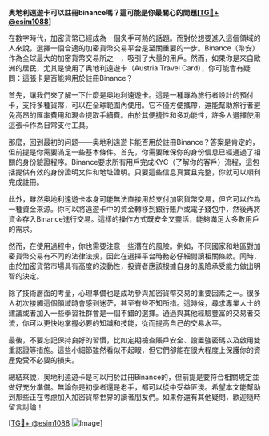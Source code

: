 **奥地利遠遊卡可以註冊binance嗎？這可能是你最關心的問題[[TG💪+ @esim1088](https://t.me/s/esim1088)]**

在數字時代，加密貨幣已經成為一個炙手可熱的話題。而對於想要進入這個領域的人來說，選擇一個合適的加密貨幣交易平台是至關重要的一步。Binance（幣安）作為全球最大的加密貨幣交易所之一，吸引了大量的用戶。然而，如果你是來自歐洲的居民，尤其是使用了奥地利遠遊卡（Austria Travel Card），你可能會有疑問：這張卡是否能夠用於註冊Binance？

首先，讓我們來了解一下什麼是奥地利遠遊卡。這是一種專為旅行者設計的預付卡，支持多種貨幣，可以在全球範圍內使用。它不僅方便攜帶，還能幫助旅行者避免高昂的匯率費用和現金提取手續費。由於其便捷性和多功能性，許多人選擇使用這張卡作為日常支付工具。

那麼，回到最初的问题——奥地利遠遊卡能否用於註冊Binance？答案是肯定的，但前提是你需要滿足一些基本條件。首先，你需要確保你的身份信息已經通過了相關的身份驗證程序。Binance要求所有用戶完成KYC（了解你的客戶）流程，這包括提供有效的身份證明文件和地址證明。只要這些信息真實且完整，你就可以順利完成註冊。

此外，雖然奥地利遠遊卡本身可能無法直接用於支付加密貨幣交易，但它可以作為一種資金來源。你可以將遠遊卡中的資金轉移到銀行賬戶或電子錢包中，然後再將資金存入Binance進行交易。這樣的操作方式既安全又靈活，能夠滿足大多數用戶的需求。

然而，在使用過程中，你也需要注意一些潛在的風險。例如，不同國家和地區對加密貨幣交易有不同的法律法規，因此在選擇平台時務必仔細閱讀相關條款。同時，由於加密貨幣市場具有高度的波動性，投資者應該根據自身的風險承受能力做出明智的決定。

除了技術層面的考量，心理準備也是成功參與加密貨幣交易的重要因素之一。很多人初次接觸這個領域時會感到迷茫，甚至有些不知所措。這時候，尋求專業人士的建議或者加入一些學習社群會是一個不錯的選擇。通過與其他經驗豐富的交易者交流，你可以更快地掌握必要的知識和技能，從而提高自己的交易水平。

最後，不要忘記保持良好的習慣，比如定期檢查賬戶安全、設置強密碼以及啟用雙重認證等措施。這些小細節雖然看似不起眼，但它們卻能在很大程度上保護你的資產免受不必要的損失。

總結來說，奥地利遠遊卡是可以用於註冊Binance的，但前提是要符合相關規定並做好充分準備。無論你是初學者還是老手，都可以從中受益匪淺。希望本文能幫助到那些正在考慮加入加密貨幣世界的讀者朋友們。如果你還有其他疑問，歡迎隨時留言討論！

[[TG💪+ @esim1088](https://t.me/s/esim1088) ![Image](https://i.postimg.cc/4NQfJmqS/Snipaste-2025-05-13-00-14-12.png)]